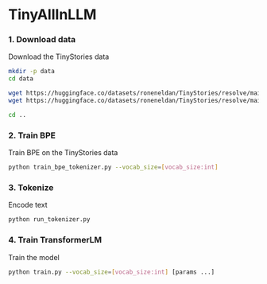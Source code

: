# TinyAllInLLM

### 1. Download data
Download the TinyStories data

``` sh
mkdir -p data
cd data

wget https://huggingface.co/datasets/roneneldan/TinyStories/resolve/main/TinyStoriesV2-GPT4-train.txt
wget https://huggingface.co/datasets/roneneldan/TinyStories/resolve/main/TinyStoriesV2-GPT4-valid.txt

cd ..
```

### 2. Train BPE
Train BPE on the TinyStories data

``` sh
python train_bpe_tokenizer.py --vocab_size=[vocab_size:int]
```

### 3. Tokenize
Encode text

``` sh
python run_tokenizer.py
```

### 4. Train TransformerLM
Train the model

``` sh
python train.py --vocab_size=[vocab_size:int] [params ...]
```
